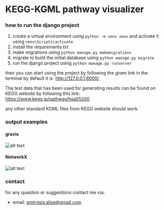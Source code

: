 # KEGG-KGML pathway visualizer
 
### how to run the django project
1. create a virtual environment using `python -m venv venv` and activate it using `venv\Scripts\activate`
2. install the requirements.txt
3. make migrations using `python manage.py makemigrations`
4. migrate to build the initial database using `python manage.py migrate`
5. run the django project using `python manage.py runserver`

then you can start using the project by following the given link in the terminal by default it is `http://127.0.0.1:8000/

The test data that has been used for generating results can be found on KEGG website by following this link:
https://www.kegg.jp/pathway/hsa05200

any other standard KGML files from KEGG website should work.

### output examples

#### gravis
![alt text](https://github.com/shockwave742/KEGG-pathway-gravis-visualizer/blob/main/examples/gravis_example.gif)

#### NetworkX
![alt text](https://github.com/shockwave742/KEGG-pathway-gravis-visualizer/blob/main/examples/NetworkX_example.png)


### contact
for any question or suggestions contact me via:
- email: amirreza.alise@gmail.com

